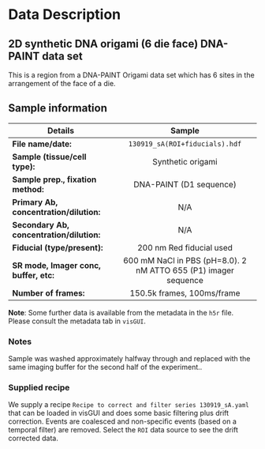 

# Data Description

## 2D synthetic DNA origami (6 die face) DNA-PAINT data set

This is a region from a DNA-PAINT Origami data set which has 6 sites in the arrangement of the face of a die.

## Sample information

| Details                                   | Sample                    |
| ------------------------------------------|:-------------------------:|
| **File name/date:**                       | `130919_sA(ROI+fiducials).hdf` |
| **Sample (tissue/cell type):**            |  Synthetic origami                          |
| **Sample prep., fixation method:**        |  DNA-PAINT (D1 sequence)      |
| **Primary Ab, concentration/dilution:**   |  N/A    |
| **Secondary Ab, concentration/dilution:** |  N/A            |
| **Fiducial (type/present):**              |   200 nm Red fiducial used               |
| **SR mode, Imager conc, buffer, etc:**    |    600 mM NaCl in PBS (pH=8.0). 2 nM ATTO 655 (P1) imager sequence     |
| **Number of frames:**                     |   150.5k frames, 100ms/frame             |

**Note**: Some further data is available from the metadata in the `h5r` file. Please consult the metadata tab in `visGUI`.

### Notes

Sample was washed approximately halfway through and replaced with the same imaging buffer for the second half of the experiment..
   
### Supplied recipe

We supply a recipe `Recipe to correct and filter series 130919_sA.yaml` that can be loaded in visGUI and does some basic filtering plus drift correction. Events are coalesced and non-specific events (based on a temporal filter) are removed. Select the `ROI` data source to see the drift corrected data. 

